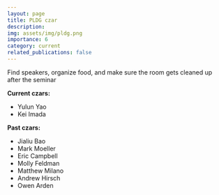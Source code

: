 ```yaml
---
layout: page
title: PLDG czar
description:
img: assets/img/pldg.png
importance: 6
category: current
related_publications: false
---
```


Find speakers, organize food, and make sure the room gets cleaned up after the seminar

**Current czars:**

- Yulun Yao
- Kei Imada

**Past czars:**

- Jialiu Bao
- Mark Moeller
- Eric Campbell
- Molly Feldman
- Matthew Milano
- Andrew Hirsch
- Owen Arden
